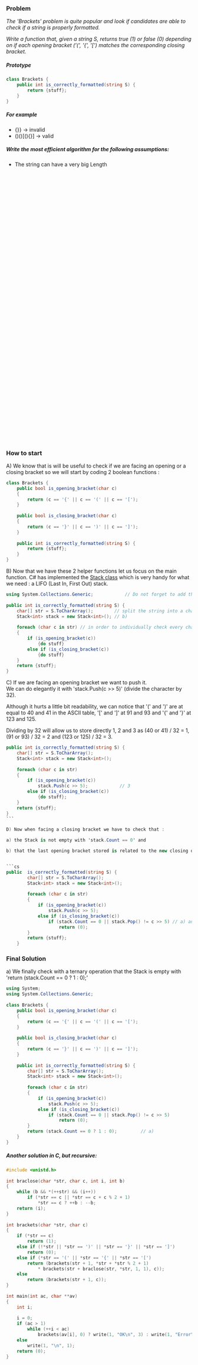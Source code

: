 ​
### Problem

*The 'Brackets' problem is quite popular and look if candidates are able to check if a string is properly formatted.*

*Write a function that, given a string S, returns true (1) or false (0) depending on if each opening bracket ('(', '{', '[') matches the corresponding closing bracket.*

##### Prototype
```cs
class Brackets {
    public int is_correctly_formatted(string S) {
        return {stuff};
    }
}
```

##### For example
* {}} -> invalid
* ()()[(){}] -> valid

##### Write the most efficient algorithm for the following assumptions:
* The string can have a very big Length


<pre>




























</pre>

​

​

​

​

​

​

​

​

​

### How to start
A) We know that is will be useful to check if we are facing an opening or a closing bracket so we will start by coding 2 boolean functions :

```cs
class Brackets {
    public bool is_opening_bracket(char c)
    {
        return (c == '{' || c == '(' || c == '[');
    }
​
    public bool is_closing_bracket(char c)
    {
        return (c == '}' || c == ')' || c == ']');
    }
​
    public int is_correctly_formatted(string S) {
        return {stuff};
    }
}
```

B) Now that we have these 2 helper functions let us focus on the main function. C# has implemented the [Stack class](https://docs.microsoft.com/en-us/dotnet/api/system.collections.generic.stack-1?view=netframework-4.7.2) which is very handy for what we need : a LIFO (Last In, First Out) stack.

```cs
using System.Collections.Generic;            // Do not forget to add the library
​
public int is_correctly_formatted(string S) {
    char[] str = S.ToCharArray();        // split the string into a char array
    Stack<int> stack = new Stack<int>(); // b)
​
    foreach (char c in str) // in order to individually check every character.
    {
        if (is_opening_bracket(c))
            {do stuff}
        else if (is_closing_bracket(c))
            {do stuff}
    }
    return {stuff};
}
```

C) If we are facing an opening bracket we want to push it.  
We can do elegantly it with 'stack.Push(c >> 5)' (divide the character by 32).  

Although it hurts a little bit readability, we can notice that '(' and ')' are at equal to 40 and 41 in the ASCII table, '[' and ']' at 91 and 93 and '{' and '}' at 123 and 125.  

Dividing by 32 will allow us to store directly 1, 2 and 3 as (40 or 41) / 32 = 1, (91 or 93) / 32 = 2 and (123 or 125) / 32 = 3.

```cs     
public int is_correctly_formatted(string S) {
    char[] str = S.ToCharArray();
    Stack<int> stack = new Stack<int>();
​
    foreach (char c in str)
    {
        if (is_opening_bracket(c))
            stack.Push(c >> 5);            // 3
        else if (is_closing_bracket(c))
            {do stuff};
    }
    return {stuff};
}
​```               

D) Now when facing a closing bracket we have to check that :

a) the Stack is not empty with 'stack.Count == 0' and

b) that the last opening bracket stored is related to the new closing one with 'stack.Pop() != c >> 5'.If we have either case it means that the string is not correctly formatted.


```cs
public  is_correctly_formatted(string S) {
        char[] str = S.ToCharArray();
        Stack<int> stack = new Stack<int>();
​
        foreach (char c in str)
        {
            if (is_opening_bracket(c))
                stack.Push(c >> 5);
            else if (is_closing_bracket(c))
                if (stack.Count == 0 || stack.Pop() != c >> 5) // a) and b)
                    return (0);
        }
        return {stuff};
    }
```

### Final Solution

a) We finally check with a ternary operation that the Stack is empty with 'return (stack.Count == 0 ? 1 : 0);'

```cs
using System;
using System.Collections.Generic;
​
class Brackets {
    public bool is_opening_bracket(char c)
    {
        return (c == '{' || c == '(' || c == '[');
    }
​
    public bool is_closing_bracket(char c)
    {
        return (c == '}' || c == ')' || c == ']');
    }
​
    public int is_correctly_formatted(string S) {
        char[] str = S.ToCharArray();
        Stack<int> stack = new Stack<int>();
​
        foreach (char c in str)
        {
            if (is_opening_bracket(c))
                stack.Push(c >> 5);
            else if (is_closing_bracket(c))
                if (stack.Count == 0 || stack.Pop() != c >> 5)
                    return (0);
        }
        return (stack.Count == 0 ? 1 : 0);         // a)
    }
}
```

##### Another solution in C, but recursive:

```c
#include <unistd.h>
​
int	braclose(char *str, char c, int i, int b)
{
	while (b && *(++str) && (i++))
		if (*str == c || *str == c + c % 2 + 1)
			*str == c ? ++b : --b;
	return (i);
}
​
int	brackets(char *str, char c)
{
	if (*str == c)
		return (1);
	else if (!*str || *str == ')' || *str == '}' || *str == ']')
		return (0);
	else if (*str == '(' || *str == '{' || *str == '[')
		return (brackets(str + 1, *str + *str % 2 + 1)
			* brackets(str + braclose(str, *str, 1, 1), c));
	else
		return (brackets(str + 1, c));
}
​
int	main(int ac, char **av)
{
	int	i;
​
	i = 0;
	if (ac > 1)
		while (++i < ac)
			brackets(av[i], 0) ? write(1, "OK\n", 3) : write(1, "Error\n", 6);
	else
		write(1, "\n", 1);
	return (0);
}
```
